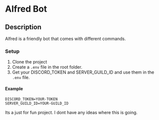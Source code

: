 # Alfred Bot

## Description

Alfred is a friendly bot that comes with different commands.

### Setup

1. Clone the project
2. Create a `.env` file in the root folder.
3. Get your DISCORD_TOKEN and SERVER_GUILD_ID and use them in the `.env` file.

#### Example

```env
DISCORD_TOKEN=YOUR-TOKEN
SERVER_GUILD_ID=YOUR-GUILD_ID
```

Its a just for fun project. I dont have any ideas where this is going.
